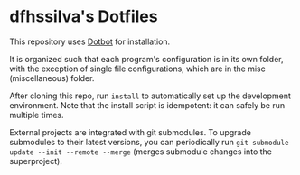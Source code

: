dfhssilva's Dotfiles
=================

This repository uses [Dotbot](https://github.com/anishathalye/dotbot) for installation.

It is organized such that each program's configuration is in its own folder, with the exception of single file configurations, which are in the misc (miscellaneous) folder.

After cloning this repo, run `install` to automatically set up the development environment. Note that the install script is idempotent: it can safely be run multiple times.

External projects are integrated with git submodules. To upgrade submodules to their latest versions, you can periodically run `git submodule update --init --remote --merge` (merges submodule changes into the superproject). 
